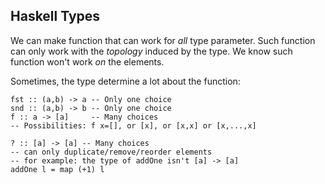 Haskell Types
-------------

We can make function that can work for _all_ type parameter.
Such function can only work with the _topology_ induced by the type.
We know such function won't work _on_ the elements.

Sometimes, the type determine a lot about the function:

<pre class="haskell"><code>fst :: (a,b) -> a -- Only one choice
snd :: (a,b) -> b -- Only one choice
f :: a -> [a]     -- Many choices
-- Possibilities: f x=[], or [x], or [x,x] or [x,...,x]

? :: [a] -> [a] -- Many choices
-- can only duplicate/remove/reorder elements
-- for example: the type of addOne isn't [a] -> [a]
addOne l = map (+1) l</code></pre>
